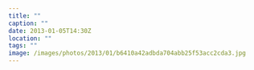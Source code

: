 ```yaml
---
title: ""
caption: ""
date: 2013-01-05T14:30Z
location: ""
tags: ""
image: /images/photos/2013/01/b6410a42adbda704abb25f53acc2cda3.jpg
---
```

